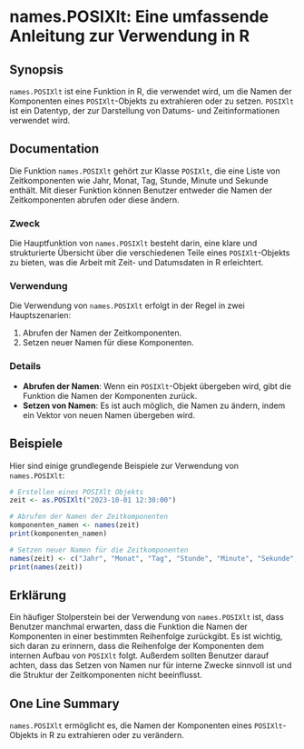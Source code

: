 <!--
Meta Description: # names.POSIXlt: Eine umfassende Anleitung zur Verwendung in R ## Synopsis `names.POSIXlt` ist eine Funktion in R, die verwendet wird, um die Namen de...
Meta Keywords: die, posixlt, der, namen, names
-->

# names.POSIXlt: Eine umfassende Anleitung zur Verwendung in R

## Synopsis
`names.POSIXlt` ist eine Funktion in R, die verwendet wird, um die Namen der Komponenten eines `POSIXlt`-Objekts zu extrahieren oder zu setzen. `POSIXlt` ist ein Datentyp, der zur Darstellung von Datums- und Zeitinformationen verwendet wird.

## Documentation
Die Funktion `names.POSIXlt` gehört zur Klasse `POSIXlt`, die eine Liste von Zeitkomponenten wie Jahr, Monat, Tag, Stunde, Minute und Sekunde enthält. Mit dieser Funktion können Benutzer entweder die Namen der Zeitkomponenten abrufen oder diese ändern.

### Zweck
Die Hauptfunktion von `names.POSIXlt` besteht darin, eine klare und strukturierte Übersicht über die verschiedenen Teile eines `POSIXlt`-Objekts zu bieten, was die Arbeit mit Zeit- und Datumsdaten in R erleichtert.

### Verwendung
Die Verwendung von `names.POSIXlt` erfolgt in der Regel in zwei Hauptszenarien:
1. Abrufen der Namen der Zeitkomponenten.
2. Setzen neuer Namen für diese Komponenten.

### Details
- **Abrufen der Namen**: Wenn ein `POSIXlt`-Objekt übergeben wird, gibt die Funktion die Namen der Komponenten zurück.
- **Setzen von Namen**: Es ist auch möglich, die Namen zu ändern, indem ein Vektor von neuen Namen übergeben wird.

## Beispiele
Hier sind einige grundlegende Beispiele zur Verwendung von `names.POSIXlt`:

```R
# Erstellen eines POSIXlt Objekts
zeit <- as.POSIXlt("2023-10-01 12:30:00")

# Abrufen der Namen der Zeitkomponenten
komponenten_namen <- names(zeit)
print(komponenten_namen)

# Setzen neuer Namen für die Zeitkomponenten
names(zeit) <- c("Jahr", "Monat", "Tag", "Stunde", "Minute", "Sekunde", "Wochentag", "Juliantag", "DST", "GMTime")
print(names(zeit))
```

## Erklärung
Ein häufiger Stolperstein bei der Verwendung von `names.POSIXlt` ist, dass Benutzer manchmal erwarten, dass die Funktion die Namen der Komponenten in einer bestimmten Reihenfolge zurückgibt. Es ist wichtig, sich daran zu erinnern, dass die Reihenfolge der Komponenten dem internen Aufbau von `POSIXlt` folgt. Außerdem sollten Benutzer darauf achten, dass das Setzen von Namen nur für interne Zwecke sinnvoll ist und die Struktur der Zeitkomponenten nicht beeinflusst.

## One Line Summary
`names.POSIXlt` ermöglicht es, die Namen der Komponenten eines `POSIXlt`-Objekts in R zu extrahieren oder zu verändern.